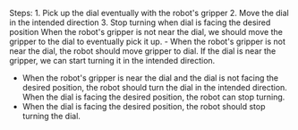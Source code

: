 

Steps:  1. Pick up the dial eventually with the robot's gripper  2. Move the dial in the intended direction  3. Stop turning when dial is facing the desired position
    When the robot's gripper is not near the dial, we should move the gripper to the dial to eventually pick it up.
    - When the robot's gripper is not near the dial, the robot should move gripper to dial.
    If the dial is near the gripper, we can start turning it in the intended direction.
 - When the robot's gripper is near the dial and the dial is not facing the desired position, the robot should turn the dial in the intended direction.
    When the dial is facing the desired position, the robot can stop turning.
- When the dial is facing the desired position, the robot should stop turning the dial.
